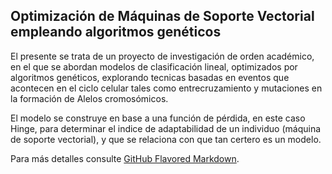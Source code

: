 ## Optimización de Máquinas de Soporte Vectorial empleando algoritmos genéticos

El presente se trata de un proyecto de investigación de orden académico, en el que se abordan modelos de clasificación lineal, optimizados por algoritmos genéticos, explorando tecnicas basadas en eventos que acontecen en el ciclo celular tales como entrecruzamiento y mutaciones en la formación de Alelos cromosómicos.

El modelo se construye en base a una función de pérdida, en este caso Hinge, para determinar el indice de adaptabilidad de un individuo (máquina de soporte vectorial), y que se relaciona con que tan certero es un modelo.

Para más detalles consulte [GitHub Flavored Markdown](https://guides.github.com/features/mastering-markdown/).

